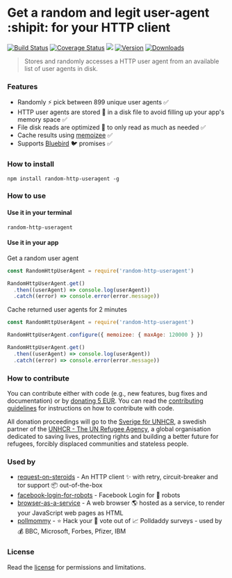 # Get a random and legit user-agent :shipit: for your HTTP client

[![Build Status](https://travis-ci.org/hfreire/random-http-useragent.svg?branch=master)](https://travis-ci.org/hfreire/random-http-useragent)
[![Coverage Status](https://coveralls.io/repos/github/hfreire/random-http-useragent/badge.svg?branch=master)](https://coveralls.io/github/hfreire/random-http-useragent?branch=master)
[![](https://img.shields.io/github/release/hfreire/random-http-useragent.svg)](https://github.com/hfreire/random-http-useragent/releases)
[![Version](https://img.shields.io/npm/v/random-http-useragent.svg)](https://www.npmjs.com/package/random-http-useragent)
[![Downloads](https://img.shields.io/npm/dt/random-http-useragent.svg)](https://www.npmjs.com/package/random-http-useragent) 

> Stores and randomly accesses a HTTP user agent from an available list of user agents in disk.

### Features
* Randomly :zap: pick between 899 unique user agents :white_check_mark: 
* HTTP user agents are stored :floppy_disk: in a disk file to avoid filling up your app's memory space :white_check_mark:  
* File disk reads are optimized :running: to only read as much as needed :white_check_mark:
* Cache results using [memoizee](https://github.com/medikoo/memoizee) :white_check_mark:
* Supports [Bluebird](https://github.com/petkaantonov/bluebird) :bird: promises :white_check_mark:

### How to install
```
npm install random-http-useragent -g
```

### How to use

#### Use it in your terminal
```
random-http-useragent
```

#### Use it in your app
Get a random user agent
```javascript
const RandomHttpUserAgent = require('random-http-useragent')

RandomHttpUserAgent.get()
  .then((userAgent) => console.log(userAgent))
  .catch((error) => console.error(error.message))
```

Cache returned user agents for 2 minutes
```javascript
const RandomHttpUserAgent = require('random-http-useragent')

RandomHttpUserAgent.configure({ memoizee: { maxAge: 120000 } })

RandomHttpUserAgent.get()
  .then((userAgent) => console.log(userAgent))
  .catch((error) => console.error(error.message))
```

### How to contribute
You can contribute either with code (e.g., new features, bug fixes and documentation) or by [donating 5 EUR](https://paypal.me/hfreire/5). You can read the [contributing guidelines](./docs/CONTRIBUTING.md) for instructions on how to contribute with code. 

All donation proceedings will go to the [Sverige för UNHCR](https://sverigeforunhcr.se), a swedish partner of the [UNHCR - The UN Refugee Agency](http://www.unhcr.org), a global organisation dedicated to saving lives, protecting rights and building a better future for refugees, forcibly displaced communities and stateless people.

### Used by
* [request-on-steroids](https://github.com/hfreire/request-on-steroids) - An HTTP client :sparkles: with retry, circuit-breaker and tor support :package: out-of-the-box
* [facebook-login-for-robots](https://github.com/hfreire/facebook-login-for-robots) - Facebook Login for 🤖 robots
* [browser-as-a-service](https://github.com/hfreire/browser-as-a-service) - A web browser :earth_americas: hosted as a service, to render your JavaScript web pages as HTML
* [pollmommy](https://github.com/hfreire/pollmommy) - ⭐️ Hack your 🙈 vote out of 📈 Polldaddy surveys - used by 💰 BBC, Microsoft, Forbes, Pfizer, IBM

### License
Read the [license](./LICENSE.md) for permissions and limitations.
